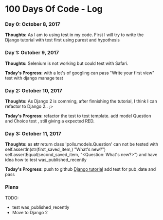 # 100 Days Of Code - Log

### Day 0: October 8, 2017

**Thoughts:**  As I am to using test in my code. First I will try to write the Django tutorial with test first using purest and hypothesis


### Day 1: October 9, 2017

**Thoughts:** Selenium is not working but could test with Safari.

**Today's Progress**: with a lot's of googling can pass "Write your first view" test with django manage test


### Day 2: October 10, 2017

**Thoughts:** As Django 2 is comming, after finnishing the tutorial, I think I can refactor to Django 2.. ;>

**Today's Progress**: refactor the test to test template. add model Question and Choice test , still giving a expected RED.


### Day 3: October 11, 2017

**Thoughts:** 
as __str__ return class 'polls.models.Question' can not be tested with 
  self.assertIn(str(first_saved_item,) "What's new?")
  self.assertEqual(second_saved_item, "<Question: What's new?>")
and have idea how to test was_published_recently

**Today's Progress**:  push to github [Django tutorial](https://github.com/kentaro0919/polls_for_100-days-of-code) 
add test for pub_date and pass 


### Plans ###

TODO: 
  - test was_published_recently
  - Move to Django 2




<!-- 
# 100 Days Of Code - Log
### Day 0: February 30, 2016 (Example 1)
##### (delete me or comment me out)
**Today's Progress**: Fixed CSS, worked on canvas functionality for the app.
**Thoughts:** I really struggled with CSS, but, overall, I feel like I am slowly getting better at it. Canvas is still new for me, but I managed to figure out some basic functionality.
**Link to work:** [Calculator App](http://www.example.com)
### Day 0: February 30, 2016 (Example 2)
##### (delete me or comment me out)
**Today's Progress**: Fixed CSS, worked on canvas functionality for the app.
**Thoughts**: I really struggled with CSS, but, overall, I feel like I am slowly getting better at it. Canvas is still new for me, but I managed to figure out some basic functionality.
**Link(s) to work**: [Calculator App](http://www.example.com)
### Day 1: June 27, Monday
**Today's Progress**: I've gone through many exercises on FreeCodeCamp.
**Thoughts** I've recently started coding, and it's a great feeling when I finally solve an algorithm challenge after a lot of attempts and hours spent.
**Link(s) to work**
1. [Find the Longest Word in a String](https://www.freecodecamp.com/challenges/find-the-longest-word-in-a-string)
2. [Title Case a Sentence](https://www.freecodecamp.com/challenges/title-case-a-sentence)
-->

